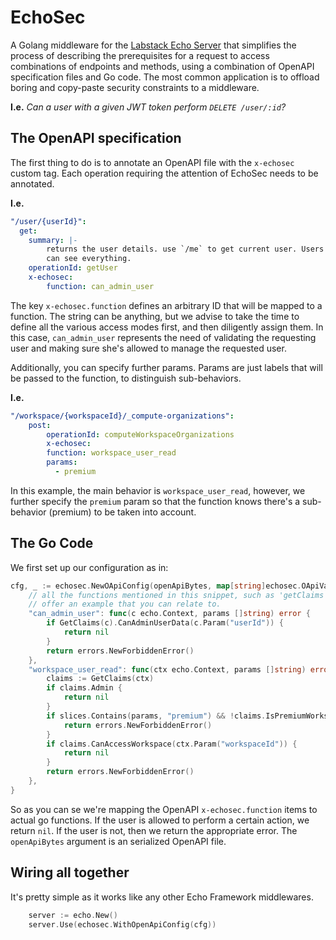 # EchoSec
A Golang middleware for the [Labstack Echo Server](https://echo.labstack.com/) that simplifies the process of describing
the prerequisites for a request to access combinations of endpoints and methods, using a combination of OpenAPI 
specification files and Go code. The most common application is to offload boring and copy-paste security constraints
to a middleware.

**I.e.** *Can a user with a given JWT token perform `DELETE /user/:id`?*

## The OpenAPI specification
The first thing to do is to annotate an OpenAPI file with the `x-echosec` custom tag. Each operation requiring the
attention of EchoSec needs to be annotated.

**I.e.** 
```yaml
"/user/{userId}":
  get:
    summary: |-
        returns the user details. use `/me` to get current user. Users can only fetch their own details, admins, instead,
        can see everything.
    operationId: getUser
    x-echosec:
        function: can_admin_user
```
The key `x-echosec.function` defines an arbitrary ID that will be mapped to a function. The string can be anything,
but we advise to take the time to define all the various access modes first, and then diligently assign them.
In this case, `can_admin_user` represents the need of validating the requesting user and making sure she's allowed
to manage the requested user.

Additionally, you can specify further params. Params are just labels that will be passed to the function, to distinguish
sub-behaviors.

**I.e.**
```yaml
"/workspace/{workspaceId}/_compute-organizations":
    post:
        operationId: computeWorkspaceOrganizations
        x-echosec:
        function: workspace_user_read
        params:
          - premium
```
In this example, the main behavior is `workspace_user_read`, however, we further specify the `premium` param so that
the function knows there's a sub-behavior (premium) to be taken into account.

## The Go Code
We first set up our configuration as in:
```go
cfg, _ := echosec.NewOApiConfig(openApiBytes, map[string]echosec.OApiValidationFunc{
    // all the functions mentioned in this snippet, such as 'getClaims' are fictitious and presented to 
    // offer an example that you can relate to.
    "can_admin_user": func(c echo.Context, params []string) error {
        if GetClaims(c).CanAdminUserData(c.Param("userId")) {
            return nil
        }
        return errors.NewForbiddenError()
    },
    "workspace_user_read": func(ctx echo.Context, params []string) error {
        claims := GetClaims(ctx)
        if claims.Admin {
            return nil
        }
        if slices.Contains(params, "premium") && !claims.IsPremiumWorkspace(ctx.Param("workspaceId")) {
            return errors.NewForbiddenError()
        }
        if claims.CanAccessWorkspace(ctx.Param("workspaceId")) {
            return nil
        }
        return errors.NewForbiddenError()
    },
}
```
So as you can se we're mapping the OpenAPI `x-echosec.function` items to actual go functions. If the user is allowed
to perform a certain action, we return `nil`. If the user is not, then we return the appropriate error.
The `openApiBytes` argument is an serialized OpenAPI file. 

## Wiring all together
It's pretty simple as it works like any other Echo Framework middlewares.
```go
    server := echo.New()
    server.Use(echosec.WithOpenApiConfig(cfg))
```